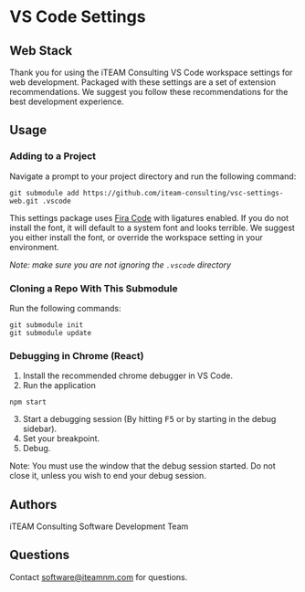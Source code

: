 # VS Code Settings
## Web Stack
Thank you for using the iTEAM Consulting VS Code workspace settings for web development. Packaged with these settings are a set of extension recommendations.  We suggest you follow these recommendations for the best development experience.

## Usage
### Adding to a Project
Navigate a prompt to your project directory and run the following command:
```
git submodule add https://github.com/iteam-consulting/vsc-settings-web.git .vscode
```
This settings package uses [Fira Code](https://github.com/tonsky/FiraCode) with ligatures enabled. If you do not install the font, it will default to a system font and looks terrible. We suggest you either install the font, or override the workspace setting in your environment.

*Note: make sure you are not ignoring the `.vscode` directory*

### Cloning a Repo With This Submodule
Run the following commands:
```
git submodule init
git submodule update
```

### Debugging in Chrome (React)
1. Install the recommended chrome debugger in VS Code.
2. Run the application
```
npm start
```
3. Start a debugging session (By hitting <kbd>F5</kbd> or by starting in the debug sidebar).
4. Set your breakpoint.
5. Debug.

Note: You must use the window that the debug session started. Do not close it, unless you wish to end your debug session.

## Authors
iTEAM Consulting Software Development Team

## Questions
Contact [software@iteamnm.com](mailto:software@iteamnm.com) for questions.
